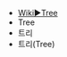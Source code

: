 ﻿- [Wiki▶️Tree](https://en.wikipedia.org/wiki/Tree_%28abstract_data_type%29)
- Tree
- 트리
- 트리(Tree)
